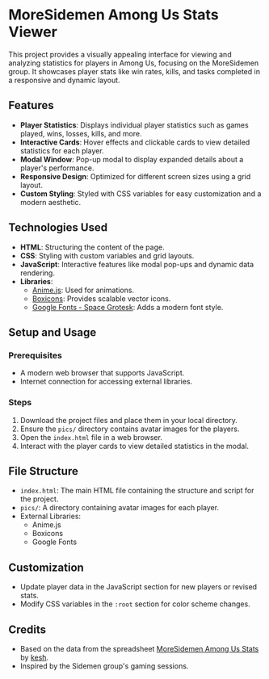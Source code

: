 
# MoreSidemen Among Us Stats Viewer

This project provides a visually appealing interface for viewing and analyzing statistics for players in Among Us, focusing on the MoreSidemen group. It showcases player stats like win rates, kills, and tasks completed in a responsive and dynamic layout.

## Features

- **Player Statistics**: Displays individual player statistics such as games played, wins, losses, kills, and more.
- **Interactive Cards**: Hover effects and clickable cards to view detailed statistics for each player.
- **Modal Window**: Pop-up modal to display expanded details about a player's performance.
- **Responsive Design**: Optimized for different screen sizes using a grid layout.
- **Custom Styling**: Styled with CSS variables for easy customization and a modern aesthetic.

## Technologies Used

- **HTML**: Structuring the content of the page.
- **CSS**: Styling with custom variables and grid layouts.
- **JavaScript**: Interactive features like modal pop-ups and dynamic data rendering.
- **Libraries**:
  - [Anime.js](https://animejs.com/): Used for animations.
  - [Boxicons](https://boxicons.com/): Provides scalable vector icons.
  - [Google Fonts - Space Grotesk](https://fonts.google.com/): Adds a modern font style.

## Setup and Usage

### Prerequisites

- A modern web browser that supports JavaScript.
- Internet connection for accessing external libraries.

### Steps

1. Download the project files and place them in your local directory.
2. Ensure the `pics/` directory contains avatar images for the players.
3. Open the `index.html` file in a web browser.
4. Interact with the player cards to view detailed statistics in the modal.

## File Structure

- `index.html`: The main HTML file containing the structure and script for the project.
- `pics/`: A directory containing avatar images for each player.
- External Libraries:
  - Anime.js
  - Boxicons
  - Google Fonts

## Customization

- Update player data in the JavaScript section for new players or revised stats.
- Modify CSS variables in the `:root` section for color scheme changes.

## Credits

- Based on the data from the spreadsheet [MoreSidemen Among Us Stats](https://docs.google.com/spreadsheets/u/0/d/1g3Esmr1-Z5jt5_mqOv9-f9fvyFezgT_2Z-8G7w5ChSU/htmlview#) by [kesh](https://www.reddit.com/user/thekesh12/?utm_source=share&utm_medium=mweb3x&utm_name=mweb3xcss&utm_term=1&utm_content=share_button).
- Inspired by the Sidemen group's gaming sessions.
